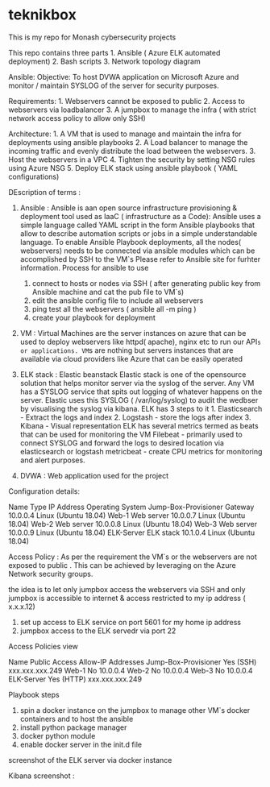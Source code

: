 # teknikbox
This is my repo for Monash cybersecurity projects

This repo contains three parts 
    1. Ansible ( Azure ELK automated deployment)
    2. Bash scripts 
    3. Network topology diagram



Ansible: 
Objective: To host DVWA application on Microsoft Azure and monitor / maintain SYSLOG of the server for security purposes. 

Requirements: 
    1. Webservers cannot be exposed to public 
    2. Access to webservers via loadbalancer
    3. A jumpbox to manage the infra ( with strict network access policy to allow only SSH)


Architecture: 
    1. A VM that is used to manage and maintain the infra for deployments using ansible playbooks
    2. A Load balancer to manage the incoming traffic and evenly distribute the load between the webservers.
    3. Host the webservers in a VPC
    4. Tighten the security by setting NSG rules using Azure NSG
    5. Deploy ELK stack using ansible playbook ( YAML configurations)


DEscription of terms : 
1. Ansible : Ansible is aan open source infrastructure provisioning & deployment tool used as IaaC ( infrastructure as a Code): Ansible uses a simple language called YAML script in the form Ansible playbooks that allow to describe automation scripts or jobs in a simple understandable language. 
To enable Ansible Playbook deployments, all the nodes( webservers) needs to be connected via ansible modules which can be accomplished by SSH to the VM`s 
Please refer to Ansible site for furhter information.
Process for ansible to use 
    1. connect to hosts or nodes via SSH ( after generating public key from Ansible machine and cat the pub file to VM`s)
    2. edit the ansible config file to include all webservers 
    3. ping test all the webservers ( ansible all -m ping )
    4. create your playbook for deployment 

2. VM : Virtual Machines are the server instances on azure that can be used to deploy webservers like httpd( apache), nginx etc to run our API`s or applications. VM`s are nothing but servers instances that are available via cloud providers like Azure that can be easily operated 

3. ELK stack : Elastic beanstack 
    Elastic stack is one of the opensource solution that helps monitor server via the syslog of the server. 
    Any VM has a SYSLOG service that spits out logging of whatever happens on the server. Elastic uses this SYSLOG ( /var/log/syslog) to audit the wedbser by visualising the syslog via kibana. 
    ELK has 3 steps to it 
        1. Elasticsearch  - Extract the logs and index
        2. Logstash       - store the logs after index
        3. Kibana         - Visual representation
    ELK has several metrics termed as beats that can be used for monitoring the VM
        Filebeat - primarily used to connect SYSLOG and forward the logs to desired location via elasticsearch or logstash
        metricbeat - create CPU metrics for monitoring and alert purposes. 

4. DVWA : Web application used for the project

Configuration details: 

Name	Type	IP Address	Operating System
Jump-Box-Provisioner	Gateway	10.0.0.4	Linux (Ubuntu 18.04)
Web-1	Web server	10.0.0.7	Linux (Ubuntu 18.04)
Web-2	Web server	10.0.0.8	Linux (Ubuntu 18.04)
Web-3	Web server	10.0.0.9	Linux (Ubuntu 18.04)
ELK-Server	ELK stack	10.1.0.4	Linux (Ubuntu 18.04)

Access Policy : 
As per the requirement the VM`s or the webservers are not exposed to public . This can be achieved by leveraging on the Azure Network security groups. 

the idea is to let only jumpbox access the webservers via SSH and only jumpbox is accessible to internet & access restricted to my ip address ( x.x.x.12)
1. set up access to ELK service on port 5601 for my home ip address
2. jumpbox access to the ELK servedr via port 22 

Access Policies view 

Name	                Public Access	Allow-IP Addresses
Jump-Box-Provisioner	    Yes (SSH)	xxx.xxx.xxx.249
Web-1	                    No	        10.0.0.4
Web-2	                    No	        10.0.0.4
Web-3	                    No	        10.0.0.4
ELK-Server	                Yes (HTTP)	xxx.xxx.xxx.249


Playbook steps
1. spin a docker instance on the jumpbox to manage other VM`s docker containers and to host the ansible 
2. install python package manager
3. docker python module
4. enable docker server in the init.d file 

screenshot of the ELK server via docker instance 


Kibana screenshot : 



